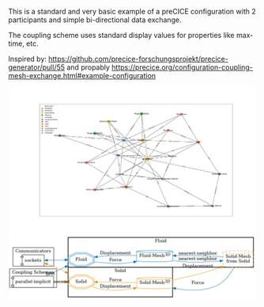 This is a standard and very basic example of a preCICE configuration with 2 participants and simple bi-directional data exchange.

The coupling scheme uses standard display values for properties like max-time, etc.

Inspired by: https://github.com/precice-forschungsprojekt/precice-generator/pull/55 and propably https://precice.org/configuration-coupling-mesh-exchange.html#example-configuration

![](config_graph.png)
![](image.png)